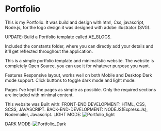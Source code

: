 # Portfolio
This is my Portfolio. It was build and design with html, Css, javascript, Node.js, for the logo design it was designed with adobe illustrator (SVG).

UPDATE:
Build a Portfolio template called AE_BLOGS.

Included the constants folder, where you can directly add your details and it'll get reflected throughout the application.

This is a simple portfolio template and minimalistic website.
The website is completely Open Source, you can use it for whatever purpose you want.


Features
Responsive layout, works well on both Mobile and Desktop
Dark mode support. Click buttons to toggle dark mode and light mode.

Pages
I've kept the pages as simple as possible. Only the required sections are included with minimal content.

This website was Built with: 
FRONT-END DEVELOPMENT: HTML, CSS, SCSS, JAVASCRIPT.
BACK-END-DEVELOPMENT: NODEJS(Express.Js), Nodemailer, Javascript.
LIGHT MODE:
![Portfolio_light](https://user-images.githubusercontent.com/97501475/210205476-b045f5dd-ef33-4e2d-b08e-118e6dda43fd.png)

DARK MODE:
![Portfolio_Dark ](https://user-images.githubusercontent.com/97501475/210205525-c43acc9f-70a5-4e07-8fed-93acf9583289.png)
